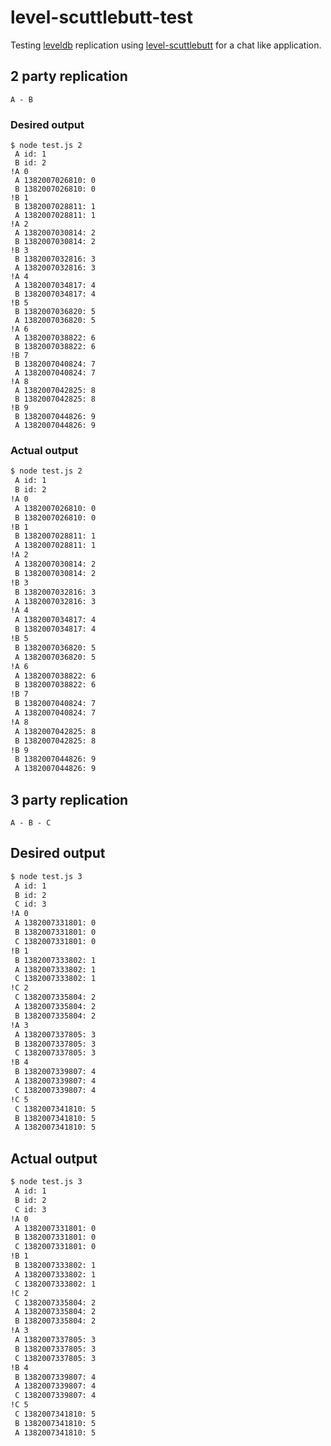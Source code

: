 # level-scuttlebutt-test

Testing [leveldb](https://github.com/rvagg/levelup) replication using
[level-scuttlebutt](https://github.com/dominictarr/level-scuttlebutt) for a
chat like application.

## 2 party replication

`A - B`

### Desired output

```
$ node test.js 2
 A id: 1
 B id: 2
!A 0
 A 1382007026810: 0
 B 1382007026810: 0
!B 1
 B 1382007028811: 1
 A 1382007028811: 1
!A 2
 A 1382007030814: 2
 B 1382007030814: 2
!B 3
 B 1382007032816: 3
 A 1382007032816: 3
!A 4
 A 1382007034817: 4
 B 1382007034817: 4
!B 5
 B 1382007036820: 5
 A 1382007036820: 5
!A 6
 A 1382007038822: 6
 B 1382007038822: 6
!B 7
 B 1382007040824: 7
 A 1382007040824: 7
!A 8
 A 1382007042825: 8
 B 1382007042825: 8
!B 9
 B 1382007044826: 9
 A 1382007044826: 9
```

### Actual output

```bash
$ node test.js 2
 A id: 1
 B id: 2
!A 0
 A 1382007026810: 0
 B 1382007026810: 0
!B 1
 B 1382007028811: 1
 A 1382007028811: 1
!A 2
 A 1382007030814: 2
 B 1382007030814: 2
!B 3
 B 1382007032816: 3
 A 1382007032816: 3
!A 4
 A 1382007034817: 4
 B 1382007034817: 4
!B 5
 B 1382007036820: 5
 A 1382007036820: 5
!A 6
 A 1382007038822: 6
 B 1382007038822: 6
!B 7
 B 1382007040824: 7
 A 1382007040824: 7
!A 8
 A 1382007042825: 8
 B 1382007042825: 8
!B 9
 B 1382007044826: 9
 A 1382007044826: 9
```

## 3 party replication

`A - B - C`

## Desired output

```bash
$ node test.js 3
 A id: 1
 B id: 2
 C id: 3
!A 0
 A 1382007331801: 0
 B 1382007331801: 0
 C 1382007331801: 0
!B 1
 B 1382007333802: 1
 A 1382007333802: 1
 C 1382007333802: 1
!C 2
 C 1382007335804: 2
 A 1382007335804: 2
 B 1382007335804: 2
!A 3
 A 1382007337805: 3
 B 1382007337805: 3
 C 1382007337805: 3
!B 4
 B 1382007339807: 4
 A 1382007339807: 4
 C 1382007339807: 4
!C 5
 C 1382007341810: 5
 B 1382007341810: 5
 A 1382007341810: 5
```

## Actual output

```bash
$ node test.js 3
 A id: 1
 B id: 2
 C id: 3
!A 0
 A 1382007331801: 0
 B 1382007331801: 0
 C 1382007331801: 0
!B 1
 B 1382007333802: 1
 A 1382007333802: 1
 C 1382007333802: 1
!C 2
 C 1382007335804: 2
 A 1382007335804: 2
 B 1382007335804: 2
!A 3
 A 1382007337805: 3
 B 1382007337805: 3
 C 1382007337805: 3
!B 4
 B 1382007339807: 4
 A 1382007339807: 4
 C 1382007339807: 4
!C 5
 C 1382007341810: 5
 B 1382007341810: 5
 A 1382007341810: 5
```
